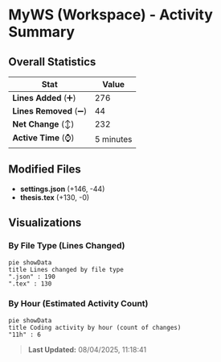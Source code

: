 # MyWS (Workspace) - Activity Summary 

## Overall Statistics

| Stat                   | Value                                                             |
| ---------------------- | ----------------------------------------------------------------- |
| **Lines Added** (➕)   | 276                                          |
| **Lines Removed** (➖) | 44                                        |
| **Net Change** (↕)    | 232                |
| **Active Time** (⌚)   | 5 minutes |


## Modified Files
- **settings.json** (+146, -44)
- **thesis.tex** (+130, -0)

## Visualizations

### By File Type (Lines Changed)

```mermaid
pie showData
title Lines changed by file type
".json" : 190
".tex" : 130
```

### By Hour (Estimated Activity Count)

```mermaid
pie showData
title Coding activity by hour (count of changes)
"11h" : 6
```


> **Last Updated:** 08/04/2025, 11:18:41